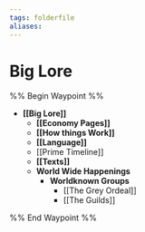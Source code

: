 ```yaml
---
tags: folderfile
aliases:
---
```


# Big Lore
%% Begin Waypoint %%
- **[[Big Lore]]**
	- **[[Economy Pages]]**
	- **[[How things Work]]**
	- **[[Language]]**
	- [[Prime Timeline]]
	- **[[Texts]]**
	- **World Wide Happenings**
		- **Worldknown Groups**
			- [[The Grey Ordeal]]
			- [[The Guilds]]

%% End Waypoint %%

